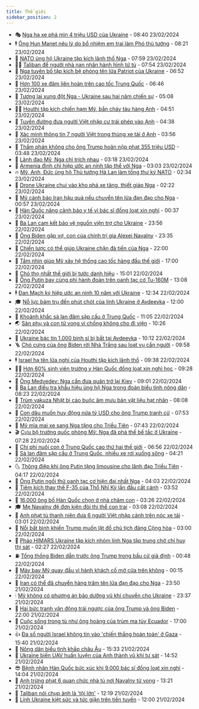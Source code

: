 ```yaml
---
title: Thế giới
sidebar_position: 2
---
```


<!-- vnexpress-the-gioi:START -->
- 🎭 [Nga hạ xe phá mìn 4 triệu USD của Ukraine](https://vnexpress.net/nga-ha-xe-pha-min-4-trieu-usd-cua-ukraine-4714591.html) - 08:40 23/02/2024
- 🕴 [Ông Hun Manet nêu lý do bổ nhiệm em trai làm Phó thủ tướng](https://vnexpress.net/ong-hun-manet-neu-ly-do-bo-nhiem-em-trai-lam-pho-thu-tuong-4714586.html) - 08:21 23/02/2024
- 🤭 [NATO ủng hộ Ukraine tập kích lãnh thổ Nga](https://vnexpress.net/nato-ung-ho-ukraine-tap-kich-lanh-tho-nga-4714420.html) - 07:59 23/02/2024
- 🧑‍💻 [Taliban để người nhà nạn nhân hành hình tử tù](https://vnexpress.net/taliban-de-nguoi-nha-nan-nhan-hanh-hinh-tu-tu-4714571.html) - 07:54 23/02/2024
- 🦏 [Nga tuyên bố tập kích bệ phóng tên lửa Patriot của Ukraine](https://vnexpress.net/nga-tuyen-bo-tap-kich-be-phong-ten-lua-patriot-cua-ukraine-4714344.html) - 06:52 23/02/2024
- 🦒 [Hơn 100 xe đâm liên hoàn trên cao tốc Trung Quốc](https://vnexpress.net/hon-100-xe-dam-lien-hoan-tren-cao-toc-trung-quoc-4714533.html) - 06:46 23/02/2024
- 🌈 [Tương lai xung đột Nga - Ukraine sau hai năm chiến sự](https://vnexpress.net/tuong-lai-xung-dot-nga-ukraine-sau-hai-nam-chien-su-4714387.html) - 05:08 23/02/2024
- 🧑‍🏫 [Houthi tập kích chiến hạm Mỹ, bắn cháy tàu hàng Anh](https://vnexpress.net/houthi-tap-kich-chien-ham-my-ban-chay-tau-hang-anh-4714508.html) - 04:51 23/02/2024
- 🐲 [Tuyến đường đưa người Việt nhập cư trái phép vào Anh](https://vnexpress.net/tuyen-duong-dua-nguoi-viet-nhap-cu-trai-phep-vao-anh-4661184.html) - 04:38 23/02/2024
- 🦒 [Xác minh thông tin 7 người Việt trong thùng xe tải ở Anh](https://vnexpress.net/xac-minh-thong-tin-7-nguoi-viet-trong-thung-xe-tai-o-anh-4714474.html) - 03:56 23/02/2024
- 🐻 [Thẩm phán không cho ông Trump hoãn nộp phạt 355 triệu USD](https://vnexpress.net/tham-phan-khong-cho-ong-trump-hoan-nop-phat-355-trieu-usd-4714417.html) - 03:48 23/02/2024
- 🚀 [Lãnh đạo Mỹ, Nga chỉ trích nhau](https://vnexpress.net/lanh-dao-my-nga-chi-trich-nhau-4714390.html) - 03:18 23/02/2024
- 🥰 [Armenia đình chỉ hiệp ước an ninh tập thể với Nga](https://vnexpress.net/armenia-dinh-chi-hiep-uoc-an-ninh-tap-the-voi-nga-4714409.html) - 03:03 23/02/2024
- 🔥 [Mỹ, Anh, Đức ủng hộ Thủ tướng Hà Lan làm tổng thư ký NATO](https://vnexpress.net/my-anh-duc-ung-ho-thu-tuong-ha-lan-lam-tong-thu-ky-nato-4714413.html) - 02:34 23/02/2024
- 🥳 [Drone Ukraine chui vào kho phá xe tăng, thiết giáp Nga](https://vnexpress.net/drone-ukraine-chui-vao-kho-pha-xe-tang-thiet-giap-nga-4714401.html) - 02:22 23/02/2024
- 💼 [Mỹ cảnh báo Iran hậu quả nếu chuyển tên lửa đạn đạo cho Nga](https://vnexpress.net/my-canh-bao-iran-hau-qua-neu-chuyen-ten-lua-dan-dao-cho-nga-4714361.html) - 00:57 23/02/2024
- 🤡 [Hàn Quốc nâng cảnh báo y tế vì bác sĩ đồng loạt xin nghỉ](https://vnexpress.net/han-quoc-nang-canh-bao-y-te-vi-bac-si-dong-loat-xin-nghi-4714358.html) - 00:37 23/02/2024
- 🌁 [Ba Lan cam kết bảo vệ nguồn viện trợ cho Ukraine](https://vnexpress.net/ba-lan-cam-ket-bao-ve-nguon-vien-tro-cho-ukraine-4714354.html) - 23:56 22/02/2024
- 🤩 [Ông Biden gặp vợ, con của chính trị gia Alexei Navalny](https://vnexpress.net/ong-biden-gap-vo-con-cua-chinh-tri-gia-alexei-navalny-4714351.html) - 23:35 22/02/2024
- 🎉 [Chiến lược có thể giúp Ukraine chặn đà tiến của Nga](https://vnexpress.net/chien-luoc-co-the-giup-ukraine-chan-da-tien-cua-nga-4714130.html) - 22:00 22/02/2024
- 🎉 [Tầm nhìn giúp Mỹ xây hệ thống cao tốc hàng đầu thế giới](https://vnexpress.net/tam-nhin-giup-my-xay-he-thong-cao-toc-hang-dau-the-gioi-4713768.html) - 17:00 22/02/2024
- 🌁 [Chó thọ nhất thế giới bị tước danh hiệu](https://vnexpress.net/cho-tho-nhat-the-gioi-bi-tuoc-danh-hieu-4714296.html) - 15:01 22/02/2024
- 🌊 [Ông Putin bay cùng phi hành đoàn trên oanh tạc cơ Tu-160M](https://vnexpress.net/ong-putin-bay-cung-phi-hanh-doan-tren-oanh-tac-co-tu-160m-4714299.html) - 13:08 22/02/2024
- 🕴 [Đan Mạch ký hiệp ước an ninh 10 năm với Ukraine](https://vnexpress.net/dan-mach-ky-hiep-uoc-an-ninh-10-nam-voi-ukraine-4714289.html) - 12:34 22/02/2024
- 🎓 [Nỗ lực bám trụ đến phút chót của lính Ukraine ở Avdeevka](https://vnexpress.net/no-luc-bam-tru-den-phut-chot-cua-linh-ukraine-o-avdeevka-4714274.html) - 12:00 22/02/2024
- 🦩 [Khoảnh khắc sà lan đâm sập cầu ở Trung Quốc](https://vnexpress.net/khoanh-khac-sa-lan-dam-sap-cau-o-trung-quoc-4714265.html) - 11:05 22/02/2024
- 🌏 [Sản phụ và con tử vong vì chồng không cho đi viện](https://vnexpress.net/san-phu-va-con-tu-vong-vi-chong-khong-cho-di-vien-4714237.html) - 10:26 22/02/2024
- 🌋 [Ukraine bác tin 1.000 binh sĩ bị bắt tại Avdeevka](https://vnexpress.net/ukraine-bac-tin-1-000-binh-si-bi-bat-tai-avdeevka-4714241.html) - 10:12 22/02/2024
- 🪜 [Chó cưng của ông Biden rời Nhà Trắng sau loạt vụ cắn người](https://vnexpress.net/cho-cung-cua-ong-biden-roi-nha-trang-sau-loat-vu-can-nguoi-4714167.html) - 09:58 22/02/2024
- 🕴 [Israel hạ tên lửa nghi của Houthi tập kích lãnh thổ](https://vnexpress.net/israel-ha-ten-lua-nghi-cua-houthi-tap-kich-lanh-tho-4714211.html) - 09:38 22/02/2024
- 🧑‍🏫 [Hơn 60% sinh viên trường y Hàn Quốc đồng loạt xin nghỉ học](https://vnexpress.net/hon-60-sinh-vien-truong-y-han-quoc-dong-loat-xin-nghi-hoc-4714146.html) - 09:28 22/02/2024
- 🌮 [Ông Medvedev: Nga cần đưa quân trở lại Kiev](https://vnexpress.net/ong-medvedev-nga-can-dua-quan-tro-lai-kiev-4714150.html) - 09:01 22/02/2024
- 🚦 [Ba Lan điều tra khẩu hiệu ủng hộ Nga trong đoàn biểu tình nông dân](https://vnexpress.net/ba-lan-dieu-tra-khau-hieu-ung-ho-nga-trong-doan-bieu-tinh-nong-dan-4714012.html) - 08:23 22/02/2024
- 💫 [Trùm yakuza Nhật bị cáo buộc âm mưu bán vật liệu hạt nhân](https://vnexpress.net/trum-yakuza-nhat-bi-cao-buoc-am-muu-ban-vat-lieu-hat-nhan-4714013.html) - 08:08 22/02/2024
- 🤡 [Con dâu muốn huy động nửa tỷ USD cho ông Trump tranh cử](https://vnexpress.net/con-dau-muon-huy-dong-nua-ty-usd-cho-ong-trump-tranh-cu-4714064.html) - 07:53 22/02/2024
- 🦣 [Mỹ mỉa mai xe sang Nga tặng cho Triều Tiên](https://vnexpress.net/my-mia-mai-xe-sang-nga-tang-cho-trieu-tien-4714043.html) - 07:43 22/02/2024
- 🎬 [Cựu bộ trưởng quốc phòng Mỹ: Nga đã phá thế bế tắc ở Ukraine](https://vnexpress.net/cuu-bo-truong-quoc-phong-my-nga-da-pha-the-be-tac-o-ukraine-4713963.html) - 07:28 22/02/2024
- 🎉 [Chi phí nuôi con ở Trung Quốc cao thứ hai thế giới](https://vnexpress.net/chi-phi-nuoi-con-o-trung-quoc-cao-thu-hai-the-gioi-4713972.html) - 06:56 22/02/2024
- 🎡 [Sà lan đâm sập cầu ở Trung Quốc, nhiều xe rơi xuống sông](https://vnexpress.net/sa-lan-dam-sap-cau-o-trung-quoc-nhieu-xe-roi-xuong-song-4714022.html) - 04:21 22/02/2024
- 🌜 [Thông điệp khi ông Putin tặng limousine cho lãnh đạo Triều Tiên](https://vnexpress.net/thong-diep-khi-ong-putin-tang-limousine-cho-lanh-dao-trieu-tien-4713490.html) - 04:17 22/02/2024
- 🎡 [Ông Putin ngồi thử oanh tạc cơ hiện đại nhất Nga](https://vnexpress.net/ong-putin-ngoi-thu-oanh-tac-co-hien-dai-nhat-nga-4713981.html) - 04:03 22/02/2024
- 🤗 [Tiêm kích thay thế F-35 của Thổ Nhĩ Kỳ lần đầu cất cánh](https://vnexpress.net/tiem-kich-thay-the-f-35-cua-tho-nhi-ky-lan-dau-cat-canh-4713993.html) - 03:52 22/02/2024
- 🦩 [16.000 ông bố Hàn Quốc chọn ở nhà chăm con](https://vnexpress.net/16-000-ong-bo-han-quoc-chon-o-nha-cham-con-4713975.html) - 03:26 22/02/2024
- 🎓 [Mẹ Navalny đệ đơn kiện đòi thi thể con trai](https://vnexpress.net/me-navalny-de-don-kien-doi-thi-the-con-trai-4713942.html) - 03:08 22/02/2024
- 🌁 [Anh phạt tù thanh niên đưa 6 người Việt nhập cảnh trên nóc xe tải](https://vnexpress.net/anh-phat-tu-thanh-nien-dua-6-nguoi-viet-nhap-canh-tren-noc-xe-tai-4713965.html) - 03:01 22/02/2024
- 🤩 [Nỗi bất bình khiến Trump muốn lật đổ chủ tịch đảng Cộng hòa](https://vnexpress.net/noi-bat-binh-khien-trump-muon-lat-do-chu-tich-dang-cong-hoa-4713559.html) - 03:00 22/02/2024
- 👹 [Pháo HIMARS Ukraine tập kích nhóm lính Nga tập trung chờ chỉ huy thị sát](https://vnexpress.net/phao-himars-ukraine-tap-kich-nhom-linh-nga-tap-trung-cho-chi-huy-thi-sat-4713964.html) - 02:27 22/02/2024
- ⛽️ [Tổng thống Biden dẫn trước ông Trump trong bầu cử giả định](https://vnexpress.net/tong-thong-biden-dan-truoc-ong-trump-trong-bau-cu-gia-dinh-4713923.html) - 00:48 22/02/2024
- 🚀 [Máy bay Mỹ quay đầu vì hành khách cố mở cửa trên không](https://vnexpress.net/may-bay-my-quay-dau-vi-hanh-khach-co-mo-cua-tren-khong-4713922.html) - 00:15 22/02/2024
- 🎡 [Iran có thể đã chuyển hàng trăm tên lửa đạn đạo cho Nga](https://vnexpress.net/iran-co-the-da-chuyen-hang-tram-ten-lua-dan-dao-cho-nga-4713917.html) - 23:50 21/02/2024
- 🕯 [Mỹ không có phương án bảo dưỡng vũ khí chuyển cho Ukraine](https://vnexpress.net/my-khong-co-phuong-an-bao-duong-vu-khi-chuyen-cho-ukraine-4713919.html) - 23:37 21/02/2024
- 🐻 [Hai bức tranh vận động trái ngược của ông Trump và ông Biden](https://vnexpress.net/hai-buc-tranh-van-dong-trai-nguoc-cua-ong-trump-va-ong-biden-4713362.html) - 22:00 21/02/2024
- 🚦 [Cuộc sống trong tù như ông hoàng của trùm ma túy Ecuador](https://vnexpress.net/cuoc-song-trong-tu-nhu-ong-hoang-cua-trum-ma-tuy-ecuador-4713550.html) - 17:00 21/02/2024
- 👍 [Đa số người Israel không tin vào &#39;chiến thắng hoàn toàn&#39; ở Gaza](https://vnexpress.net/da-so-nguoi-israel-khong-tin-vao-chien-thang-hoan-toan-o-gaza-4713892.html) - 15:40 21/02/2024
- 🚀 [Nông dân biểu tình khắp châu Âu](https://vnexpress.net/nong-dan-bieu-tinh-khap-chau-au-4713886.html) - 15:33 21/02/2024
- 🌮 [Ukraine biến UAV huấn luyện của Anh thành vũ khí tự sát](https://vnexpress.net/ukraine-bien-uav-huan-luyen-cua-anh-thanh-vu-khi-tu-sat-4713855.html) - 14:52 21/02/2024
- 😎 [Bệnh nhân Hàn Quốc bức xúc khi 9.000 bác sĩ đồng loạt xin nghỉ](https://vnexpress.net/benh-nhan-han-quoc-buc-xuc-khi-9-000-bac-si-dong-loat-xin-nghi-4713877.html) - 14:04 21/02/2024
- 🐲 [Anh trừng phạt 6 quan chức nhà tù nơi Navalny tử vong](https://vnexpress.net/anh-trung-phat-6-quan-chuc-nha-tu-noi-navalny-tu-vong-4713872.html) - 13:21 21/02/2024
- 💫 [Taliban nói chụp ảnh là &#39;tội lớn&#39;](https://vnexpress.net/taliban-noi-chup-anh-la-toi-lon-4713863.html) - 12:19 21/02/2024
- 👀 [Lính Ukraine kiệt sức và tức giận trên tiền tuyến](https://vnexpress.net/linh-ukraine-kiet-suc-va-tuc-gian-tren-tien-tuyen-4713755.html) - 12:00 21/02/2024<!-- vnexpress-the-gioi:END -->